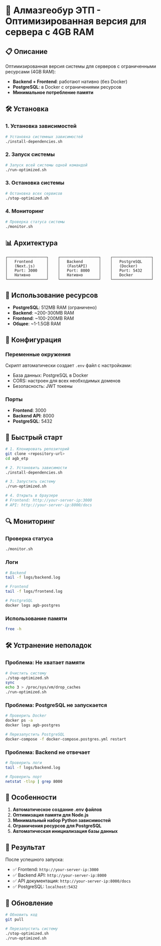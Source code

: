 # 🚀 Алмазгеобур ЭТП - Оптимизированная версия для сервера с 4GB RAM

## 📋 Описание

Оптимизированная версия системы для серверов с ограниченными ресурсами (4GB RAM):
- **Backend + Frontend**: работают нативно (без Docker)
- **PostgreSQL**: в Docker с ограничениями ресурсов
- **Минимальное потребление памяти**

## 🛠 Установка

### 1. Установка зависимостей
```bash
# Установка системных зависимостей
./install-dependencies.sh
```

### 2. Запуск системы
```bash
# Запуск всей системы одной командой
./run-optimized.sh
```

### 3. Остановка системы
```bash
# Остановка всех сервисов
./stop-optimized.sh
```

### 4. Мониторинг
```bash
# Проверка статуса системы
./monitor.sh
```

## 📊 Архитектура

```
┌─────────────────┐    ┌─────────────────┐    ┌─────────────────┐
│   Frontend      │    │   Backend       │    │   PostgreSQL    │
│   (Next.js)     │    │   (FastAPI)     │    │   (Docker)      │
│   Port: 3000    │    │   Port: 8000    │    │   Port: 5432    │
│   Нативно       │    │   Нативно       │    │   Docker        │
└─────────────────┘    └─────────────────┘    └─────────────────┘
```

## 💾 Использование ресурсов

- **PostgreSQL**: 512MB RAM (ограничено)
- **Backend**: ~200-300MB RAM
- **Frontend**: ~100-200MB RAM
- **Общее**: ~1-1.5GB RAM

## 🔧 Конфигурация

### Переменные окружения
Скрипт автоматически создает `.env` файл с настройками:
- База данных: PostgreSQL в Docker
- CORS: настроен для всех необходимых доменов
- Безопасность: JWT токены

### Порты
- **Frontend**: 3000
- **Backend API**: 8000
- **PostgreSQL**: 5432

## 🚀 Быстрый старт

```bash
# 1. Клонировать репозиторий
git clone <repository-url>
cd agb_etp

# 2. Установить зависимости
./install-dependencies.sh

# 3. Запустить систему
./run-optimized.sh

# 4. Открыть в браузере
# Frontend: http://your-server-ip:3000
# API: http://your-server-ip:8000/docs
```

## 🔍 Мониторинг

### Проверка статуса
```bash
./monitor.sh
```

### Логи
```bash
# Backend
tail -f logs/backend.log

# Frontend
tail -f logs/frontend.log

# PostgreSQL
docker logs agb-postgres
```

### Использование памяти
```bash
free -h
```

## 🛠 Устранение неполадок

### Проблема: Не хватает памяти
```bash
# Очистить систему
./stop-optimized.sh
sync
echo 3 > /proc/sys/vm/drop_caches
./run-optimized.sh
```

### Проблема: PostgreSQL не запускается
```bash
# Проверить Docker
docker ps -a
docker logs agb-postgres

# Перезапустить PostgreSQL
docker-compose -f docker-compose.postgres.yml restart
```

### Проблема: Backend не отвечает
```bash
# Проверить логи
tail -f logs/backend.log

# Проверить порт
netstat -tlnp | grep 8000
```

## 📝 Особенности

1. **Автоматическое создание .env файлов**
2. **Оптимизация памяти для Node.js**
3. **Минимальный набор Python зависимостей**
4. **Ограничения ресурсов для PostgreSQL**
5. **Автоматическая инициализация базы данных**

## 🎯 Результат

После успешного запуска:
- ✅ Frontend: `http://your-server-ip:3000`
- ✅ Backend API: `http://your-server-ip:8000`
- ✅ API документация: `http://your-server-ip:8000/docs`
- ✅ PostgreSQL: `localhost:5432`

## 🔄 Обновление

```bash
# Обновить код
git pull

# Перезапустить систему
./stop-optimized.sh
./run-optimized.sh
```
